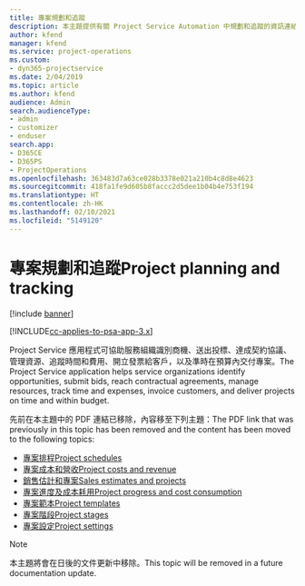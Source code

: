 ```yaml
---
title: 專案規劃和追蹤
description: 本主題提供有關 Project Service Automation 中規劃和追蹤的資訊連結。
author: kfend
manager: kfend
ms.service: project-operations
ms.custom:
- dyn365-projectservice
ms.date: 2/04/2019
ms.topic: article
ms.author: kfend
audience: Admin
search.audienceType:
- admin
- customizer
- enduser
search.app:
- D365CE
- D365PS
- ProjectOperations
ms.openlocfilehash: 363483d7a63ce028b3378e021a210b4c8d8e4623
ms.sourcegitcommit: 418fa1fe9d605b8faccc2d5dee1b04b4e753f194
ms.translationtype: HT
ms.contentlocale: zh-HK
ms.lasthandoff: 02/10/2021
ms.locfileid: "5149120"
---
```

# <a name="project-planning-and-tracking"></a><span data-ttu-id="c14b7-103">專案規劃和追蹤</span><span class="sxs-lookup"><span data-stu-id="c14b7-103">Project planning and tracking</span></span>

[!include [banner](../../includes/psa-now-project-operations.md)]

[!INCLUDE[cc-applies-to-psa-app-3.x](../../includes/cc-applies-to-psa-app-3x.md)]

<span data-ttu-id="c14b7-104">Project Service 應用程式可協助服務組織識別商機、送出投標、達成契約協議、管理資源、追蹤時間和費用、開立發票給客戶，以及準時在預算內交付專案。</span><span class="sxs-lookup"><span data-stu-id="c14b7-104">The Project Service application helps service organizations identify opportunities, submit bids, reach contractual agreements, manage resources, track time and expenses, invoice customers, and deliver projects on time and within budget.</span></span> 

<span data-ttu-id="c14b7-105">先前在本主題中的 PDF 連結已移除，內容移至下列主題：</span><span class="sxs-lookup"><span data-stu-id="c14b7-105">The PDF link that was previously in this topic has been removed and the content has been moved to the following topics:</span></span>

- [<span data-ttu-id="c14b7-106">專案排程</span><span class="sxs-lookup"><span data-stu-id="c14b7-106">Project schedules</span></span>](../project-creating.md)
- [<span data-ttu-id="c14b7-107">專案成本和營收</span><span class="sxs-lookup"><span data-stu-id="c14b7-107">Project costs and revenue</span></span>](../project-estimating.md)
- [<span data-ttu-id="c14b7-108">銷售估計和專案</span><span class="sxs-lookup"><span data-stu-id="c14b7-108">Sales estimates and projects</span></span>](../project-leveraging.md)
- [<span data-ttu-id="c14b7-109">專案進度及成本耗用</span><span class="sxs-lookup"><span data-stu-id="c14b7-109">Project progress and cost consumption</span></span>](../project-tracking.md)
- [<span data-ttu-id="c14b7-110">專案範本</span><span class="sxs-lookup"><span data-stu-id="c14b7-110">Project templates</span></span>](../project-templates.md)
- [<span data-ttu-id="c14b7-111">專案階段</span><span class="sxs-lookup"><span data-stu-id="c14b7-111">Project stages</span></span>](../project-stages.md)
- [<span data-ttu-id="c14b7-112">專案設定</span><span class="sxs-lookup"><span data-stu-id="c14b7-112">Project settings</span></span>](../project-settings.md)

> [!NOTE]
> <span data-ttu-id="c14b7-113">本主題將會在日後的文件更新中移除。</span><span class="sxs-lookup"><span data-stu-id="c14b7-113">This topic will be removed in a future documentation update.</span></span> 
